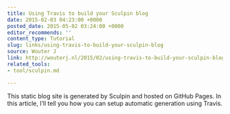 ```yaml
---
title: Using Travis to build your Sculpin blog
date: 2015-02-03 04:23:00 +0000
posted_date: 2015-05-02 03:24:00 +0000
editor_recommends: ''
content_type: Tutorial
slug: links/using-travis-to-build-your-sculpin-blog
source: Wouter J
link: http://wouterj.nl/2015/02/using-travis-to-build-your-sculpin-blog/
related_tools:
- tool/sculpin.md

---
```

This static blog site is generated by Sculpin and hosted on GitHub Pages. In this article, I’ll tell you how you can setup automatic generation using Travis.



